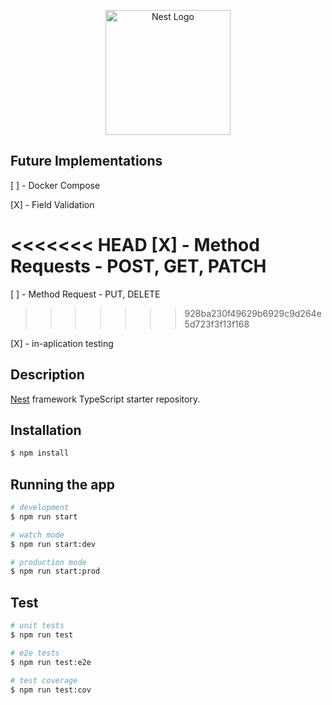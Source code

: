 <p align="center">
  <a href="http://nestjs.com/" target="blank"><img src="https://nestjs.com/img/logo-small.svg" width="200" alt="Nest Logo" /></a>
</p>

## Future Implementations

[ ] - Docker Compose

[X] - Field Validation

<<<<<<< HEAD
[X] - Method Requests - POST, GET, PATCH
=======
[ ] - Method Request - PUT, DELETE
>>>>>>> 928ba230f49629b6929c9d264e5d723f3f13f168

[X] - in-aplication testing

## Description

[Nest](https://github.com/nestjs/nest) framework TypeScript starter repository.

## Installation

```bash
$ npm install
```

## Running the app

```bash
# development
$ npm run start

# watch mode
$ npm run start:dev

# production mode
$ npm run start:prod
```

## Test

```bash
# unit tests
$ npm run test

# e2e tests
$ npm run test:e2e

# test coverage
$ npm run test:cov
```
